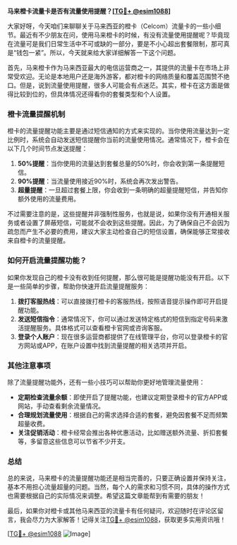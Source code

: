 **马来橙卡流量卡是否有流量使用提醒？[[TG💪+ @esim1088](https://t.me/s/esim1088)]**

大家好呀，今天咱们来聊聊关于马来西亚的橙卡（Celcom）流量卡的一些小细节。最近有不少朋友在问，使用马来橙卡的时候，有没有流量使用提醒呢？毕竟现在流量可是我们日常生活中不可或缺的一部分，要是不小心超出套餐限制，那可真是“钱包一紧”。所以，今天就来给大家详细解答一下这个问题。

首先，马来橙卡作为马来西亚最大的电信运营商之一，其提供的流量卡在市场上非常受欢迎。无论是本地用户还是海外游客，都对橙卡的网络质量和覆盖范围赞不绝口。但是，说到流量使用提醒，很多人可能会有点迷茫。其实，橙卡在这方面是做得比较到位的，但具体情况还得看你的套餐类型和个人设置。

### **橙卡流量提醒机制**

橙卡的流量提醒功能主要是通过短信通知的方式来实现的。当你使用流量达到一定比例时，系统会自动发送短信提醒你当前的流量使用情况。通常情况下，橙卡会在以下几个时间节点发送提醒：

1. **50%提醒**：当你使用的流量达到套餐总量的50%时，你会收到第一条提醒短信。
2. **90%提醒**：当流量使用接近90%时，系统会再次发出警告。
3. **超量提醒**：一旦超过套餐上限，你会收到一条明确的超量提醒短信，并告知你额外使用的流量费用。

不过需要注意的是，这些提醒并非强制性服务，也就是说，如果你没有开通相关服务或者设置了屏蔽短信，可能就不会收到这些提醒。因此，为了确保自己不会因为疏忽而产生不必要的费用，建议大家主动检查自己的短信设置，确保能够正常接收来自橙卡的流量提醒。

### **如何开启流量提醒功能？**

如果你发现自己的橙卡没有收到任何提醒，那么很可能是提醒功能没有开启。以下是一些简单的步骤，帮助你快速开启流量提醒服务：

1. **拨打客服热线**：可以直接拨打橙卡的客服热线，按照语音提示操作即可开启提醒功能。
2. **发送短信指令**：通常情况下，你可以通过发送特定格式的短信到指定号码来激活提醒服务。具体格式可以查看橙卡官网或咨询客服。
3. **登录个人账户**：现在很多运营商都提供了在线管理平台，你可以登录橙卡的官方网站或APP，在账户设置中找到流量提醒的相关选项并开启。

### **其他注意事项**

除了流量提醒功能外，还有一些小技巧可以帮助你更好地管理流量使用：

- **定期检查流量余额**：即使开启了提醒功能，也建议定期登录橙卡的官方APP或网站，手动查看剩余流量情况。
- **合理规划流量使用**：根据自己的需求选择合适的套餐，避免因套餐不足而频繁超量收费。
- **关注促销活动**：橙卡经常会推出各种优惠活动，比如赠送额外流量、折扣套餐等，多留意这些信息可以节省不少开支。

### **总结**

总的来说，马来橙卡的流量提醒功能还是相当完善的，只要正确设置并保持关注，基本不用担心流量超量的问题。当然，每个人的需求和习惯不同，具体的操作方式也需要根据自己的实际情况来调整。希望这篇文章能帮到有需要的朋友！

最后，如果你对橙卡或其他马来西亚的流量卡有任何疑问，欢迎随时在评论区留言，我会尽力为大家解答！记得关注[TG💪+ @esim1088](https://t.me/s/esim1088)，获取更多实用资讯哦！

[[TG💪+ @esim1088](https://t.me/s/esim1088) ![Image](https://i.postimg.cc/4NQfJmqS/Snipaste-2025-05-13-00-14-12.png)]
